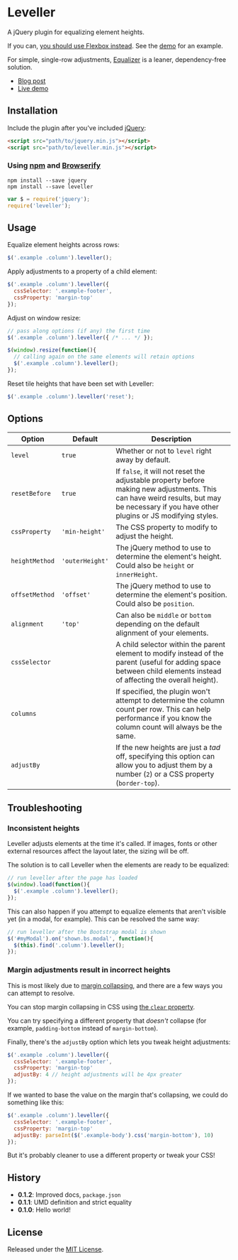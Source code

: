 # Leveller

A jQuery plugin for equalizing element heights.

If you can, [you should use Flexbox instead](http://css-tricks.com/snippets/css/a-guide-to-flexbox/). See the [demo]() for an example.

For simple, single-row adjustments, [Equalizer](https://github.com/skrajewski/Equalizer) is a leaner, dependency-free solution.

- [Blog post](http://blog.cloudfour.com/leveller/)
- [Live demo](http://cloudfour.github.io/leveller/)

## Installation

Include the plugin after you've included [jQuery](http://jquery.com/):

```html
<script src="path/to/jquery.min.js"></script>
<script src="path/to/leveller.min.js"></script>
```

### Using [npm](https://www.npmjs.com/) and [Browserify](http://browserify.org/)

```
npm install --save jquery
npm install --save leveller
```
```javascript
var $ = require('jquery');
require('leveller');
```

## Usage

Equalize element heights across rows:

```javascript
$('.example .column').leveller();
```

Apply adjustments to a property of a child element:

```javascript
$('.example .column').leveller({
  cssSelector: '.example-footer',
  cssProperty: 'margin-top'
});
```

Adjust on window resize:

```javascript
// pass along options (if any) the first time
$('.example .column').leveller({ /* ... */ });

$(window).resize(function(){
  // calling again on the same elements will retain options
  $('.example .column').leveller();
});
```

Reset tile heights that have been set with Leveller:

```javascript
$('.example .column').leveller('reset');
```

## Options

Option | Default | Description
--- | --- | ---
`level` | `true` | Whether or not to `level` right away by default.
`resetBefore` | `true` | If `false`, it will not reset the adjustable property before making new adjustments. This can have weird results, but may be necessary if you have other plugins or JS modifying styles.
`cssProperty` | `'min-height'` | The CSS property to modify to adjust the height.
`heightMethod` | `'outerHeight'` | The jQuery method to use to determine the element's height. Could also be `height` or `innerHeight`.
`offsetMethod` | `'offset'` | The jQuery method to use to determine the element's position. Could also be `position`.
`alignment` | `'top'` | Can also be `middle` or `bottom` depending on the default alignment of your elements.
`cssSelector` | | A child selector within the parent element to modify instead of the parent (useful for adding space between child elements instead of affecting the overall height).
`columns` | | If specified, the plugin won't attempt to determine the column count per row. This can help performance if you know the column count will always be the same.
`adjustBy` | | If the new heights are just a _tad_ off, specifying this option can allow you to adjust them by a number (`2`) or a CSS property (`border-top`).

## Troubleshooting

### Inconsistent heights

Leveller adjusts elements at the time it's called. If images, fonts or other external resources affect the layout later, the sizing will be off.

The solution is to call Leveller when the elements are ready to be equalized:

```javascript
// run leveller after the page has loaded
$(window).load(function(){
  $('.example .column').leveller();
});
```

This can also happen if you attempt to equalize elements that aren't visible yet (in a modal, for example). This can be resolved the same way:

```javascript
// run leveller after the Bootstrap modal is shown
$('#myModal').on('shown.bs.modal', function(){
  $(this).find('.column').leveller();
});
```

### Margin adjustments result in incorrect heights

This is most likely due to [margin collapsing](https://developer.mozilla.org/en-US/docs/Web/CSS/margin_collapsing), and there are a few ways you can attempt to resolve.

You can stop margin collapsing in CSS using [the `clear` property](https://developer.mozilla.org/en-US/docs/Web/CSS/clear).

You can try specifying a different property that _doesn't_ collapse (for example, `padding-bottom` instead of `margin-bottom`).

Finally, there's the `adjustBy` option which lets you tweak height adjustments:

```javascript
$('.example .column').leveller({
  cssSelector: '.example-footer',
  cssProperty: 'margin-top'
  adjustBy: 4 // height adjustments will be 4px greater
});
```

If we wanted to base the value on the margin that's collapsing, we could do something like this:

```javascript
$('.example .column').leveller({
  cssSelector: '.example-footer',
  cssProperty: 'margin-top'
  adjustBy: parseInt($('.example-body').css('margin-bottom'), 10)
});
```

But it's probably cleaner to use a different property or tweak your CSS!

## History

- **0.1.2**: Improved docs, `package.json`
- **0.1.1**: UMD definition and strict equality
- **0.1.0**: Hello world!

## License

Released under the [MIT License](http://www.opensource.org/licenses/MIT).
